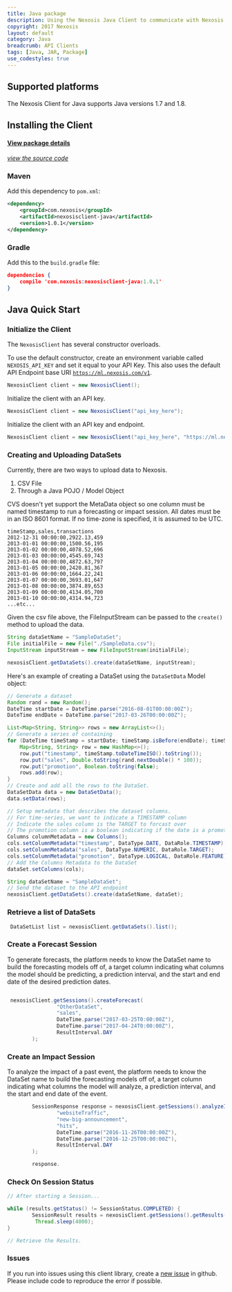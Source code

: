 ```yaml
---
title: Java package
description: Using the Nexosis Java Client to communicate with Nexosis API
copyright: 2017 Nexosis 
layout: default
category: Java
breadcrumb: API Clients
tags: [Java, JAR, Package]
use_codestyles: true
---
```

## Supported platforms

The Nexosis Client for Java supports Java versions 1.7 and 1.8.

## Installing the Client

#### [View package details](https://search.maven.org/#search%7Cga%7C1%7Cnexosis)
*[view the source code](https://github.com/Nexosis/nexosisclient-java)* 

### Maven
Add this dependency to <code>pom.xml</code>:
``` xml
<dependency>
    <groupId>com.nexosis</groupId>
    <artifactId>nexosisclient-java</artifactId>
    <version>1.0.1</version>
</dependency>
```
### Gradle
Add this to the <code>build.gradle</code> file:
``` JSON
dependencies {
    compile 'com.nexosis:nexosisclient-java:1.0.1'
}
```
## Java Quick Start

### Initialize the Client

The <code>NexosisClient</code> has several constructor overloads.

To use the default constructor, create an environment variable called <code>NEXOSIS_API_KEY</code> and set it equal to your API Key. This also uses the default API Endpoint base URI <code>https://ml.nexosis.com/v1</code>.

``` java
NexosisClient client = new NexosisClient(); 
```

Initialize the client with an API key.

``` java 
NexosisClient client = new NexosisClient("api_key_here");
```

Initialize the client with an API key and endpoint.

``` java 
NexosisClient client = new NexosisClient("api_key_here", "https://ml.nexosis.com/v1/");
```

### Creating and Uploading DataSets

Currently, there are two ways to upload data to Nexosis.
1. CSV File
2. Through a Java POJO / Model Object

CVS doesn't yet support the MetaData object so one column must be named timestamp to run a forecasting or impact session. All dates must be in an ISO 8601 format. If no time-zone is specified, it is assumed to be UTC.

``` csv
timeStamp,sales,transactions
2012-12-31 00:00:00,2922.13,459
2013-01-01 00:00:00,1500.56,195
2013-01-02 00:00:00,4078.52,696
2013-01-03 00:00:00,4545.69,743
2013-01-04 00:00:00,4872.63,797
2013-01-05 00:00:00,2420.81,367
2013-01-06 00:00:00,1664.22,241
2013-01-07 00:00:00,3693.01,647
2013-01-08 00:00:00,3874.89,653
2013-01-09 00:00:00,4134.05,700
2013-01-10 00:00:00,4314.94,723
...etc...

```

Given the csv file above, the FileInputStream can be passed to the <code>create()</code> method to upload the data.
``` java
String dataSetName = "SampleDataSet";
File initialFile = new File("./SampleData.csv");
InputStream inputStream = new FileInputStream(initialFile);

nexosisClient.getDataSets().create(dataSetName, inputStream);
```

Here's an example of creating a DataSet using the <code>DataSetData</code> Model object:
``` java
// Generate a dataset
Random rand = new Random();
DateTime startDate = DateTime.parse("2016-08-01T00:00:00Z");
DateTime endDate = DateTime.parse("2017-03-26T00:00:00Z");

List<Map<String, String>> rows = new ArrayList<>();
// Generate a series of containing 
for (DateTime timeStamp = startDate; timeStamp.isBefore(endDate); timeStamp = timeStamp.plusDays(1)) {
    Map<String, String> row = new HashMap<>();
    row.put("timestamp", timeStamp.toDateTimeISO().toString());
    row.put("sales", Double.toString(rand.nextDouble() * 100));
    row.put("promotion", Boolean.toString(false);
    rows.add(row);
}
// Create and add all the rows to the DataSet.
DataSetData data = new DataSetData();
data.setData(rows);

// Setup metadata that describes the dataset columns.
// For time-series, we want to indicate a TIMESTAMP column
// Indicate the sales column is the TARGET to forcast over
// The promotion column is a boolean indicating if the date is a promotional period
Columns columnMetadata = new Columns();
cols.setColumnMetadata("timestamp", DataType.DATE, DataRole.TIMESTAMP);
cols.setColumnMetadata("sales", DataType.NUMERIC, DataRole.TARGET); 
cols.setColumnMetadata("promotion", DataType.LOGICAL, DataRole.FEATURE);
// Add the Columns Metadata to the DataSet
dataSet.setColumns(cols);

String dataSetName = "SampleDataSet";
// Send the dataset to the API endpoint
nexosisClient.getDataSets().create(dataSetName, dataSet);
```

### Retrieve a list of DataSets

``` java
 DataSetList list = nexosisClient.getDataSets().list();

 ```

### Create a Forecast Session

To generate forecasts, the platform needs to know the DataSet name to build the forecasting models off of, a target column indicating what columns the model should be predicting, a prediction interval, and the start and end date of the desired prediction dates.

``` java

 nexosisClient.getSessions().createForecast(
                "OtherDataSet",
                "sales",
                DateTime.parse("2017-03-25T0:00:00Z"),
                DateTime.parse("2017-04-24T0:00:00Z"),
                ResultInterval.DAY
        );


```

### Create an Impact Session

To analyze the impact of a past event, the platform needs to know the DataSet name to build the forecasting models off of, a target column indicating what columns the model will analyze, a prediction interval, and the start and end date of the event.

``` java
        SessionResponse response = nexosisClient.getSessions().analyzeImpact(
                "websiteTraffic",
                "new-big-announcement",
                "hits",
                DateTime.parse("2016-11-26T00:00:00Z"),
                DateTime.parse("2016-12-25T00:00:00Z"),
                ResultInterval.DAY
        );

        response.
```

### Check On Session Status

``` java
// After starting a Session...

while (results.getStatus() != SessionStatus.COMPLETED) {
        SessionResult results = nexosisClient.getSessions().getResults(savedSessionId);
         Thread.sleep(4000);
}

// Retrieve the Results.
```

### Issues
If you run into issues using this client library, create a [new issue](https://github.com/Nexosis/nexosisclient-net/issues/new) in github. Please include code to reproduce the error if possible.
